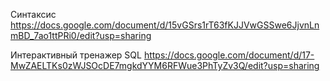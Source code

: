 Синтаксис
https://docs.google.com/document/d/15vGSrs1rT63fKJJVwGSSwe6JjvnLnmBD_7ao1ttPRi0/edit?usp=sharing

Интерактивный тренажер SQL
https://docs.google.com/document/d/17-MwZAELTKs0zWJSOcDE7mgkdYYM6RFWue3PhTyZv3Q/edit?usp=sharing
